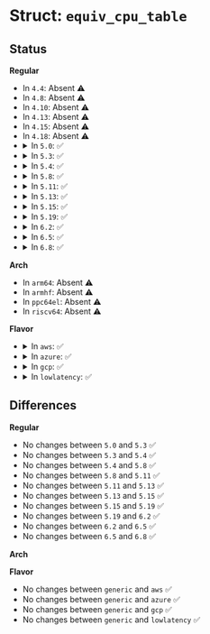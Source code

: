 # Struct: <code>equiv_cpu_table</code>

## Status
<b>Regular</b>
<ul>
<li>
In <code>4.4</code>: Absent ⚠️
</li>
<li>
In <code>4.8</code>: Absent ⚠️
</li>
<li>
In <code>4.10</code>: Absent ⚠️
</li>
<li>
In <code>4.13</code>: Absent ⚠️
</li>
<li>
In <code>4.15</code>: Absent ⚠️
</li>
<li>
In <code>4.18</code>: Absent ⚠️
</li>
<li>
<details>
<summary>In <code>5.0</code>: ✅</summary>

```c
struct equiv_cpu_table {
    unsigned int num_entries;
    struct equiv_cpu_entry *entry;
};
```
</details>
</li>
<li>
<details>
<summary>In <code>5.3</code>: ✅</summary>

```c
struct equiv_cpu_table {
    unsigned int num_entries;
    struct equiv_cpu_entry *entry;
};
```
</details>
</li>
<li>
<details>
<summary>In <code>5.4</code>: ✅</summary>

```c
struct equiv_cpu_table {
    unsigned int num_entries;
    struct equiv_cpu_entry *entry;
};
```
</details>
</li>
<li>
<details>
<summary>In <code>5.8</code>: ✅</summary>

```c
struct equiv_cpu_table {
    unsigned int num_entries;
    struct equiv_cpu_entry *entry;
};
```
</details>
</li>
<li>
<details>
<summary>In <code>5.11</code>: ✅</summary>

```c
struct equiv_cpu_table {
    unsigned int num_entries;
    struct equiv_cpu_entry *entry;
};
```
</details>
</li>
<li>
<details>
<summary>In <code>5.13</code>: ✅</summary>

```c
struct equiv_cpu_table {
    unsigned int num_entries;
    struct equiv_cpu_entry *entry;
};
```
</details>
</li>
<li>
<details>
<summary>In <code>5.15</code>: ✅</summary>

```c
struct equiv_cpu_table {
    unsigned int num_entries;
    struct equiv_cpu_entry *entry;
};
```
</details>
</li>
<li>
<details>
<summary>In <code>5.19</code>: ✅</summary>

```c
struct equiv_cpu_table {
    unsigned int num_entries;
    struct equiv_cpu_entry *entry;
};
```
</details>
</li>
<li>
<details>
<summary>In <code>6.2</code>: ✅</summary>

```c
struct equiv_cpu_table {
    unsigned int num_entries;
    struct equiv_cpu_entry *entry;
};
```
</details>
</li>
<li>
<details>
<summary>In <code>6.5</code>: ✅</summary>

```c
struct equiv_cpu_table {
    unsigned int num_entries;
    struct equiv_cpu_entry *entry;
};
```
</details>
</li>
<li>
<details>
<summary>In <code>6.8</code>: ✅</summary>

```c
struct equiv_cpu_table {
    unsigned int num_entries;
    struct equiv_cpu_entry *entry;
};
```
</details>
</li>
</ul>
<b>Arch</b>
<ul>
<li>
In <code>arm64</code>: Absent ⚠️
</li>
<li>
In <code>armhf</code>: Absent ⚠️
</li>
<li>
In <code>ppc64el</code>: Absent ⚠️
</li>
<li>
In <code>riscv64</code>: Absent ⚠️
</li>
</ul>
<b>Flavor</b>
<ul>
<li>
<details>
<summary>In <code>aws</code>: ✅</summary>

```c
struct equiv_cpu_table {
    unsigned int num_entries;
    struct equiv_cpu_entry *entry;
};
```
</details>
</li>
<li>
<details>
<summary>In <code>azure</code>: ✅</summary>

```c
struct equiv_cpu_table {
    unsigned int num_entries;
    struct equiv_cpu_entry *entry;
};
```
</details>
</li>
<li>
<details>
<summary>In <code>gcp</code>: ✅</summary>

```c
struct equiv_cpu_table {
    unsigned int num_entries;
    struct equiv_cpu_entry *entry;
};
```
</details>
</li>
<li>
<details>
<summary>In <code>lowlatency</code>: ✅</summary>

```c
struct equiv_cpu_table {
    unsigned int num_entries;
    struct equiv_cpu_entry *entry;
};
```
</details>
</li>
</ul>

## Differences
<b>Regular</b>
<ul>
<li>
No changes between <code>5.0</code> and <code>5.3</code> ✅
</li>
<li>
No changes between <code>5.3</code> and <code>5.4</code> ✅
</li>
<li>
No changes between <code>5.4</code> and <code>5.8</code> ✅
</li>
<li>
No changes between <code>5.8</code> and <code>5.11</code> ✅
</li>
<li>
No changes between <code>5.11</code> and <code>5.13</code> ✅
</li>
<li>
No changes between <code>5.13</code> and <code>5.15</code> ✅
</li>
<li>
No changes between <code>5.15</code> and <code>5.19</code> ✅
</li>
<li>
No changes between <code>5.19</code> and <code>6.2</code> ✅
</li>
<li>
No changes between <code>6.2</code> and <code>6.5</code> ✅
</li>
<li>
No changes between <code>6.5</code> and <code>6.8</code> ✅
</li>
</ul>
<b>Arch</b>
<ul>
</ul>
<b>Flavor</b>
<ul>
<li>
No changes between <code>generic</code> and <code>aws</code> ✅
</li>
<li>
No changes between <code>generic</code> and <code>azure</code> ✅
</li>
<li>
No changes between <code>generic</code> and <code>gcp</code> ✅
</li>
<li>
No changes between <code>generic</code> and <code>lowlatency</code> ✅
</li>
</ul>
